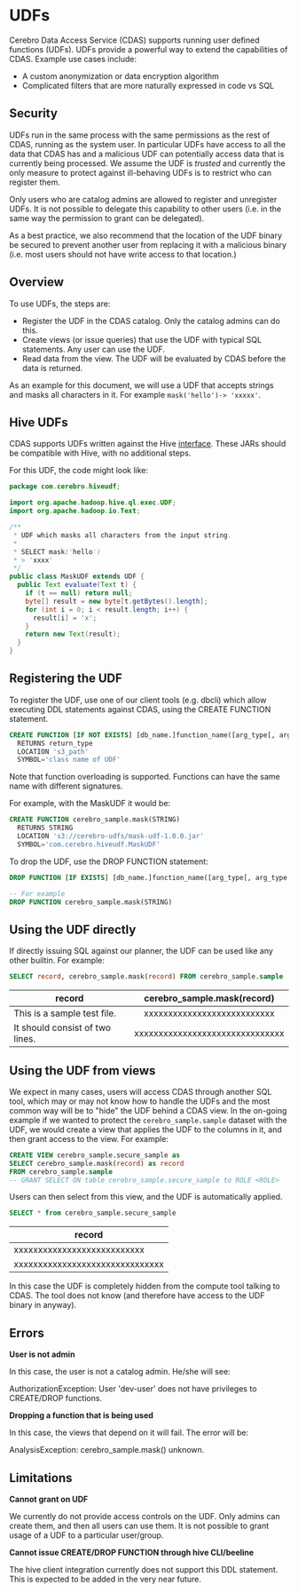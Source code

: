 # UDFs

Cerebro Data Access Service (CDAS) supports running user defined functions (UDFs). UDFs
provide a powerful way to extend the capabilities of CDAS. Example use cases include:

- A custom anonymization or data encryption algorithm
- Complicated filters that are more naturally expressed in code vs SQL

## Security

UDFs run in the same process with the same permissions as the rest of CDAS, running as
the system user. In particular UDFs have access to all the data that CDAS has and a
malicious UDF can potentially access data that is currently being processed. We assume the
UDF is *trusted* and currently the only measure to protect against ill-behaving UDFs is
to restrict who can register them.

Only users who are catalog admins are allowed to register and unregister UDFs. It is
not possible to delegate this capability to other users (i.e. in the same way the
permission to grant can be delegated).

As a best practice, we also recommend that the location of the UDF binary be secured
to prevent another user from replacing it with a malicious binary (i.e. most users
should not have write access to that location.)

## Overview

To use UDFs, the steps are:

- Register the UDF in the CDAS catalog. Only the catalog admins can do this.
- Create views (or issue queries) that use the UDF with typical SQL statements. Any user
  can use the UDF.
- Read data from the view. The UDF will be evaluated by CDAS before the data is returned.

As an example for this document, we will use a UDF that accepts strings and masks all
characters in it. For example `mask('hello')-> 'xxxxx'`.

## Hive UDFs

CDAS supports UDFs written against the Hive
[interface](https://github.com/apache/hive/blob/master/ql/src/java/org/apache/hadoop/hive/ql/exec/UDF.java).
These JARs should be compatible with Hive, with no additional steps.

For this UDF, the code might look like:

```java
package com.cerebro.hiveudf;

import org.apache.hadoop.hive.ql.exec.UDF;
import org.apache.hadoop.io.Text;

/**
 * UDF which masks all characters from the input string.
 *
 * SELECT mask('hello')
 * > 'xxxx'
 */
public class MaskUDF extends UDF {
  public Text evaluate(Text t) {
    if (t == null) return null;
    byte[] result = new byte[t.getBytes().length];
    for (int i = 0; i < result.length; i++) {
      result[i] = 'x';
    }
    return new Text(result);
  }
}
```

## Registering the UDF

To register the UDF, use one of our client tools (e.g. dbcli) which allow executing DDL
statements against CDAS, using the CREATE FUNCTION statement.

```sql
CREATE FUNCTION [IF NOT EXISTS] [db_name.]function_name([arg_type[, arg_type...])
  RETURNS return_type
  LOCATION 's3_path'
  SYMBOL='class name of UDF'
```

Note that function overloading is supported. Functions can have the same name with
different signatures.

For example, with the MaskUDF it would be:

```sql
CREATE FUNCTION cerebro_sample.mask(STRING)
  RETURNS STRING
  LOCATION 's3://cerebro-udfs/mask-udf-1.0.0.jar'
  SYMBOL='com.cerebro.hiveudf.MaskUDF'
```

To drop the UDF, use the DROP FUNCTION statement:

```sql
DROP FUNCTION [IF EXISTS] [db_name.]function_name([arg_type[, arg_type...])

-- For example
DROP FUNCTION cerebro_sample.mask(STRING)
```

## Using the UDF directly

If directly issuing SQL against our planner, the UDF can be used like any other builtin.
For example:

```sql
SELECT record, cerebro_sample.mask(record) FROM cerebro_sample.sample
```

| record        | cerebro_sample.mask(record) |
| ------------- |:-------------:|
|This is a sample test file.|xxxxxxxxxxxxxxxxxxxxxxxxxxx|
|It should consist of two lines.|xxxxxxxxxxxxxxxxxxxxxxxxxxxxxxx|

## Using the UDF from views

We expect in many cases, users will access CDAS through another SQL tool, which may or
may not know how to handle the UDFs and the most common way will be to "hide" the UDF
behind a CDAS view. In the on-going example if we wanted to protect the
`cerebro_sample.sample` dataset with the UDF, we would create a view that applies the
UDF to the columns in it, and then grant access to the view. For example:

```sql
CREATE VIEW cerebro_sample.secure_sample as
SELECT cerebro_sample.mask(record) as record
FROM cerebro_sample.sample
-- GRANT SELECT ON table cerebro_sample.secure_sample to ROLE <ROLE>
```

Users can then select from this view, and the UDF is automatically applied.
```sql
SELECT * from cerebro_sample.secure_sample
```

| record        |
| ------------- |
|xxxxxxxxxxxxxxxxxxxxxxxxxxx|
|xxxxxxxxxxxxxxxxxxxxxxxxxxxxxxx|

In this case the UDF is completely hidden from the compute tool talking to CDAS. The
tool does not know (and therefore have access to the UDF binary in anyway).

## Errors

**User is not admin**

In this case, the user is not a catalog admin. He/she will see:

AuthorizationException: User 'dev-user' does not have privileges to CREATE/DROP functions.

**Dropping a function that is being used**

In this case, the views that depend on it will fail. The error will be:

AnalysisException: cerebro_sample.mask() unknown.

## Limitations

**Cannot grant on UDF**

We currently do not provide access controls on the UDF. Only admins can create them, and
then all users can use them. It is not possible to grant usage of a UDF to a particular
user/group.

**Cannot issue CREATE/DROP FUNCTION through hive CLI/beeline**

The hive client integration currently does not support this DDL statement. This is
expected to be added in the very near future.
